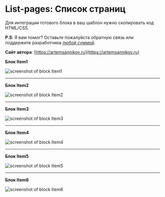 List-pages: Список страниц
=====================

Для интеграции готового блока в ваш шаблон нужно скопировать код HTML/CSS.

**P.S**: Я вам помог? Оставьте пожалуйста обратную связь или поддержите разработчика [любой суммой](https://money.yandex.ru/to/41001366550213).

**Сайт автора**: [https://artemsannikov.ru](https://artemsannikov.ru)

**Блок Item1**

![screenshot of block Item1](https://user-images.githubusercontent.com/31792522/69303887-734ba900-0c40-11ea-81db-0f8db7bdf973.jpg)

<hr>

**Блок Item2**

![screenshot of block Item2](https://user-images.githubusercontent.com/31792522/69305541-2c60b200-0c46-11ea-83b8-eec5a7d5f3e2.jpg)

<hr>

**Блок Item3**

![screenshot of block Item3](https://user-images.githubusercontent.com/31792522/69305851-4058e380-0c47-11ea-9353-131710a1f430.jpg)

<hr>

**Блок Item4**

![screenshot of block Item4](https://user-images.githubusercontent.com/31792522/69306385-130d3500-0c49-11ea-9781-3a1835810414.jpg)

<hr>

**Блок Item5**

![screenshot of block Item5](https://user-images.githubusercontent.com/31792522/69330170-444f2a80-0c74-11ea-85e3-ce22b0d92ced.jpg)

<hr>

**Блок Item6**

![screenshot of block Item6](https://user-images.githubusercontent.com/31792522/69331506-b6287380-0c76-11ea-8554-23bd50b232ca.jpg)
